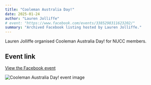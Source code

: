 ```yaml
---
title: "Cooleman Australia Day!"
date: 2025-01-24
author: "Lauren Jolliffe"
# event: "https://www.facebook.com/events/3385298311623202/"
summary: "Archived Facebook listing hosted by Lauren Jolliffe."
---
```

Lauren Jolliffe organised Cooleman Australia Day! for NUCC members.

## Event link

[View the Facebook event](https://www.facebook.com/events/3385298311623202/)

![Cooleman Australia Day! event image](/trip/event-images/20250124_cooleman_australia_day.jpg)
